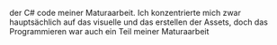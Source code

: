 der C# code meiner Maturaarbeit. 
Ich konzentrierte mich zwar hauptsächlich auf das visuelle und das erstellen der Assets, doch das Programmieren war auch ein Teil meiner Maturaarbeit
